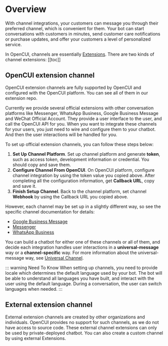 # Overview
With channel integrations, your customers can message you through their preferred channel, which is convenient for them. Your bot can start conversations with customers in minutes, send customer care notifications or purchase updates, and offer your customers a level of personalized service. 

In OpenCUI, channels are essentially [Extensions](../providers/extension.md). There are two kinds of channel extensions: 
[[toc]]

## OpenCUI extension channel
OpenCUI extension channels are fully supported by OpenCUI and configured with the OpenCUI platform. You can see all of them in our extension repo. 

Currently we provide several official extensions with other conversation platforms like Messenger, WhatsApp Business, Google Business Message and WeChat Official Account. They provide a user interface to the user, and call the OpenCUI API for you. When you want to integrate these channels for your users, you just need to wire and configure them to your chatbot. And then the user interactions will be handled for you. 

To set up official extension channels, you can follow these steps below:
1. **Set Up Channel Platform**. Set up channel platform and generate **token**, such as access token, development information or credential. You should copy and save them.
2. **Configure Channel From OpenCUI**. On OpenCUI platform, configure channel integration by using the token value you copied above. After completing all the configuration information, get **Callback URL**, copy and save it.
3. **Finish Setup Channel**. Back to the channel platform, set channel **Webhook** by using the Callback URL you copied above.

However, each channel may be set up in a slightly different way, so see the specific channel documentation for details:
- [Google Business Message](googlebusiness.md)
- [Messenger](messenger.md)
- [WhatsApp Business](whatsapp.md)

You can build a chatbot for either one of these channels or all of them, and decide each integration handles user interactions in a **universal-message** way or a **channel-specific** way. For more information about the universal-message way, see [Universal Channel](universalmessage.md).

::: warning Need To Know
When setting up channels, you need to provide locale which determines the default language used by your bot. The bot will be able to understand all languages you have built, and interact with the user using the default language. During a conversation, the user can switch languages when needed.
:::

## External extension channel 
External extension channels are created by other organizations and individuals. OpenCUI provides no support for such channels, as we do not have access to source code. These external channel extensions can only be used by private-deployed chatbot. You can also create a custom channel by using external Extensions.
